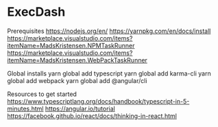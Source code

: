 # ExecDash
Prerequisites
https://nodejs.org/en/
https://yarnpkg.com/en/docs/install
https://marketplace.visualstudio.com/items?itemName=MadsKristensen.NPMTaskRunner
https://marketplace.visualstudio.com/items?itemName=MadsKristensen.WebPackTaskRunner

Global installs 
yarn global add typescript
yarn global add karma-cli
yarn global add webpack
yarn global add @angular/cli

Resources to get started
https://www.typescriptlang.org/docs/handbook/typescript-in-5-minutes.html
https://angular.io/tutorial
https://facebook.github.io/react/docs/thinking-in-react.html
